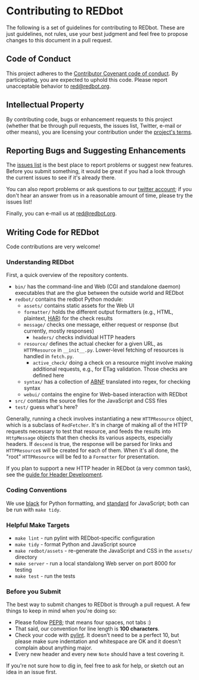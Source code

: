 
# Contributing to REDbot

The following is a set of guidelines for contributing to REDbot. These are just guidelines, not
rules, use your best judgment and feel free to propose changes to this document in a pull request.


## Code of Conduct

This project adheres to the [Contributor Covenant code of
conduct](http://contributor-covenant.org/version/1/4/). By participating, you are expected to
uphold this code. Please report unacceptable behavior to [red@redbot.org](mailto:red@redbot.org).


## Intellectual Property

By contributing code, bugs or enhancement requests to this project (whether that be through pull requests, the issues list, Twitter, e-mail or other means), you are licensing your contribution under the [project's terms](LICENSE.md).


## Reporting Bugs and Suggesting Enhancements

The [issues list](https://github.com/mnot/redbot/issues) is the best place to report
problems or suggest new features. Before you submit something, it would be great if you had a look
through the current issues to see if it's already there.

You can also report problems or ask questions to our [twitter
account](https://twitter.com/redbotorg); if you don't hear an answer from us in a reasonable amount
of time, please try the issues list!

Finally, you can e-mail us at [red@redbot.org](mailto:red@redbot.org).


## Writing Code for REDbot

Code contributions are very welcome!

### Understanding REDbot

First, a quick overview of the repository contents.

* `bin/` has the command-line and Web (CGI and standalone daemon) executables that are the glue between the outside world and REDbot
* `redbot/` contains the redbot Python module:
  * `assets/` contains static assets for the Web UI
  * `formatter/` holds the different output formatters (e.g., HTML, plaintext, [HAR](http://www.softwareishard.com/blog/har-12-spec/)) for the check results
  * `message/` checks one message, either request or response (but currently, mostly responses)
    * `headers/` checks individual HTTP headers
  * `resource/` defines the actual checker for a given URL, as `HTTPResource` in `__init__.py`. Lower-level fetching of resources is handled in `fetch.py`.
    * `active_check/` doing a check on a resource might involve making additional requests, e.g., for ETag validation. Those checks are defined here
  * `syntax/` has a collection of [ABNF](https://tools.ietf.org/html/rfc5234) translated into regex, for checking syntax
  * `webui/` contains the engine for Web-based interaction with REDbot
* `src/` contains the source files for the JavaScript and CSS files
* `test/` guess what's here?

Generally, running a check involves instantiating a new `HTTPResource` object, which is a subclass
of `RedFetcher`. It's in charge of making all of the HTTP requests necessary to test that resource,
and feeds the results into `HttpMessage` objects that then checks its various aspects, especially
headers. If `descend` is true, the response will be parsed for links and `HTTPResource`s will be
created for each of them. When it's all done, the "root" `HTTPResource` will be fed to a
`Formatter` for presentation.

If you plan to support a new HTTP header in REDbot (a very common task), see the [guide for Header
Development](https://github.com/mnot/redbot/blob/master/redbot/message/headers/README.md).


### Coding Conventions

We use [black](https://pypi.org/project/black/) for Python formatting, and [standard](https://standardjs.com) for JavaScript; both can be run with `make tidy`.


### Helpful Make Targets

* `make lint` - run pylint with REDbot-specific configuration
* `make tidy` - format Python and JavaScript source
* `make redbot/assets` - re-generate the JavaScript and CSS in the `assets/` directory
* `make server` - run a local standalong Web server on port 8000 for testing
* `make test` - run the tests


### Before you Submit

The best way to submit changes to REDbot is through a pull request. A few things to keep in mind when you're doing so:

* Please follow [PEP8](https://www.python.org/dev/peps/pep-0008/); that means four spaces, not tabs :)
* That said, our convention for line length is **100 characters**.
* Check your code with [pylint](https://www.pylint.org). It doesn't need to be a perfect 10, but please make sure indentation and whitespace are OK and it doesn't complain about anything major.
* Every new header and every new `Note` should have a test covering it.

If you're not sure how to dig in, feel free to ask for help, or sketch out an idea in an issue
first.


